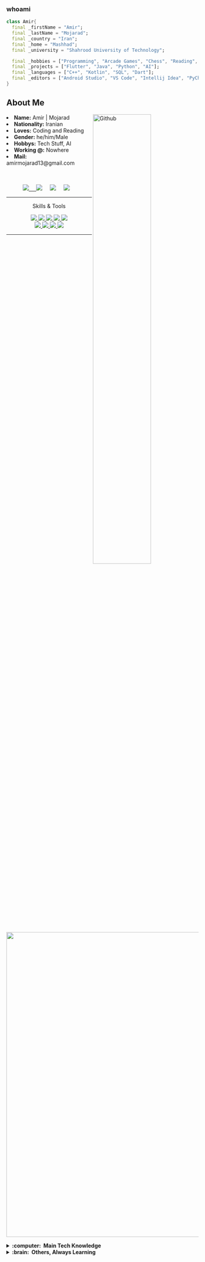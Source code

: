 ### whoami

```dart
class Amir{
  final _firstName = "Amir";
  final _lastName = "Mojarad";
  final _country = "Iran";
  final _home = "Mashhad";
  final _university = "Shahrood University of Technology";

  final _hobbies = ["Programming", "Arcade Games", "Chess", "Reading", "Movies"];
  final _projects = ["Flutter", "Java", "Python", "AI"];
  final _languages = ["C++", "Kotlin", "SQL", "Dart"];
  final _editors = ["Android Studio", "VS Code", "Intellij Idea", "PyCharm", "Clion", "Visual Studio"];
}
```

<!-- About ME  -->
<h2>About Me </h2>

<!-- Any image aligned to the right. Beware the width -->
<img width="55%" align="right" alt="Github" src="https://raw.githubusercontent.com/onimur/.github/master/.resources/git-header.svg" />
<li>
<b>Name:</b> Amir | Mojarad</li>
<li>
<b>Nationality:</b> Iranian
</li>
<li>
<b>Loves:</b> Coding and Reading
</li>
<li>
<b>Gender:</b> he/him/Male
</li>
<li>
<b>Hobbys:</b> Tech Stuff, AI
</li>
<li>
<b>Working @:</b> Nowhere
</li>
<li>
<b>Mail:</b> amirmojarad13@gmail.com
</li>
<br>
&nbsp;
<!-- Contact  -->
  <p align="center">
  <a href="mailto:amirmojarad13@gmail.com"><img src="https://img.shields.io/badge/gmail-%23D14836.svg?&style=for-the-badge&logo=gmail&logoColor=white" />&nbsp;&nbsp;&nbsp;&nbsp;
  <a href="https://www.instagram.com/amirmjrd/"><img src="https://img.shields.io/badge/instagram-%23dc2743.svg?&style=for-the-badge&logo=instagram&logoColor=white" /></a>&nbsp;&nbsp;&nbsp;&nbsp;
  <a href="https://www.linkedin.com/in/amirmojarad/"><img src="https://img.shields.io/badge/linkedin-%230077B5.svg?&style=for-the-badge&logo=linkedin&logoColor=white" /></a>&nbsp;&nbsp;&nbsp;&nbsp;
  <a href="https://twitter.com/amirmojarad"><img src="https://img.shields.io/badge/twitter-%231DA1F2.svg?&style=for-the-badge&logo=twitter&logoColor=white" /></a>&nbsp;&nbsp;&nbsp;&nbsp;
  </a>
</p>

<!-- Skills -->
<hr>
<p align="center"> Skills & Tools </p>

<p align="center">
  <a href="https://www.flutter.dev/">
    <img src="https://img.shields.io/badge/Flutter-323330?style=for-the-badge&logo=flutter&logoColor=12B5F1">
  </a>
    <a href="https://python.org/">
    <img src="https://img.shields.io/badge/Python-323330?style=for-the-badge&logo=python&logoColor=yellow">
 </a>
    <a href="https://www.cplusplus.com/doc/tutorial/">
    <img src="https://img.shields.io/badge/C%2B%2B-00599C?style=for-the-badge&logo=C%2B%2B&logoColor=white">
    <a href="https://dart.dev">
    <img src="https://img.shields.io/badge/Dart-1D202B?style=for-the-badge&logo=Dart&logoColor=0939E5">
  </a>
    <a href="https://www.json.org/json-en.html">
    <img src="https://img.shields.io/badge/JSON-000000?style=for-the-badge&logo=JSON&logoColor=white">
  </a>
  <br>
  <a href="https://docs.oracle.com/javase/7/docs/api/">
    <img src="https://img.shields.io/badge/Java-DDE3F9?style=for-the-badge&logo=Java&logoColor=F96D35">
      </a>
  <a href="https://code.visualstudio.com/">
    <img src="https://img.shields.io/badge/VS%20Code-007ACC?&style=for-the-badge&logo=visual-studio-code&logoColor=white">
  </a>
  <a href="https://git-scm.com/">
    <img src="https://img.shields.io/badge/git-F05032?&style=for-the-badge&logo=git&logoColor=white">
  </a>
  <a href="https://www.sqlite.org/index.html">
    <img src="https://img.shields.io/badge/sqlite-003B57?&style=for-the-badge&logo=sqlite&logoColor=white">
  </a>
</p>
<hr/>

<p align="center">
    <img width="800" src="https://activity-graph.herokuapp.com/graph?username=amirmojarad&theme=react-dark">
</p>
<details>
  <summary><b>:computer: &nbsp;Main Tech Knowledge</b></summary>
  <br/>

![Java](https://img.shields.io/badge/JAVA-007396.svg?&style=flat&logo=java&logoColor=white)&nbsp;
![Python](https://img.shields.io/badge/PYTHON-F0C710.svg?&style=flat&logo=python&logoColor=white)&nbsp;
![Flutter](https://img.shields.io/badge/FLUTTER-02569B.svg?&style=flat&logo=flutter&logoColor=white) &nbsp;
![GetX](https://img.shields.io/badge/GETX-%23121011.svg?&style=flat&logo=getx&logoColor=white) &nbsp;
![BLoC](https://img.shields.io/badge/BLOC-%23121011.svg?&style=flat&logo=bloc&logoColor=white) &nbsp;
![Dart](https://img.shields.io/badge/DART-%230175C2.svg?&style=flat&logo=dart&logoColor=white) &nbsp;\
![Git](https://img.shields.io/badge/GIT-%23F05033.svg?&style=flat&logo=git&logoColor=white)&nbsp;
![GitHub](https://img.shields.io/badge/GITHUB-%23121011.svg?&style=flat&logo=github&logoColor=white)&nbsp;
![GitLab](https://img.shields.io/badge/GITLAB-%23181717.svg?&style=flat&logo=gitlab&logoColor=white)&nbsp;
![Postgres](https://img.shields.io/badge/POSTGRES-%23316192.svg?&style=flat&logo=postgresql&logoColor=white)
![MySQL](https://img.shields.io/badge/MARIADB-4479A1.svg?&style=flat&logo=mariadb&logoColor=white)
![SQLite](https://img.shields.io/badge/SQLITE-003B57.svg?&style=flat&logo=sqlite&logoColor=white)\
![Maven](https://img.shields.io/badge/MAVEN-C71A36.svg?&style=flat&logo=apache-maven)&nbsp;
![Gradle](https://img.shields.io/badge/GRADLE-02303A.svg?&style=flat&logo=gradle)&nbsp;
![REST API](https://img.shields.io/badge/REST-02569B.svg?&style=flat&logo=rest&logoColor=white)&nbsp;
![LINUX](https://img.shields.io/badge/LINUX-FCC624?style=flat-square&logo=linux&logoColor=black)
![VSCode](https://img.shields.io/badge/VSCODE-007ACC.svg?&style=flat&logo=visual-studio-code)&nbsp;
![AndroidStudio](https://img.shields.io/badge/ANDROID%20STUDIO-2C2255.svg?&style=flat&logo=android-studio)&nbsp;
![IntelliJ](https://img.shields.io/badge/INTELLIJ-000000.svg?&style=flat&logo=intellij-idea)&nbsp;\
![Clean Architecture](https://img.shields.io/badge/CLEAN%20ARCHITECTURE-6DB33F.svg?&style=flat&logoColor=white)&nbsp;
![MVC Architecture](https://img.shields.io/badge/MVC-888888.svg?&style=flat&logoColor=white)&nbsp;
![MVVM Architecture](https://img.shields.io/badge/MVVM-888888.svg?&style=flat&logoColor=white)&nbsp;
</details>


<details>
  <summary><b>:brain: &nbsp;Others, Always Learning</b></summary>
  <br/>

![Kotlin](https://img.shields.io/badge/KOTLIN-0095D5.svg?&style=flat&logo=kotlin&logoColor=white)&nbsp;
![Firebase](https://img.shields.io/badge/FIREBASE-FFCA28.svg?&style=flat&logo=firebase&logoColor=black)&nbsp;
![PostgreSQL](https://img.shields.io/badge/POSTGRESQL-47A248.svg?&style=flat&logo=postgresql&logoColor=white)&nbsp;
![Python](https://img.shields.io/badge/PYTHON-3776AB.svg?&style=flat&logo=python&logoColor=white)&nbsp;\
![Cpp](https://img.shields.io/badge/C++-00599C.svg?&style=flat&logo=c%2B%2B&logoColor=white)&nbsp;
![Design Patterns](https://img.shields.io/badge/Design%20Patterns-11F050.svg?&style=flat&logoColor=white)&nbsp;
![AI](https://img.shields.io/badge/AI-11F0C3.svg?&style=flat&logoColor=black)&nbsp;

</details>

